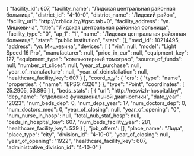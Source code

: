 {
    "facility_id": 607,
    "facility_name": "Лидская центральная районная больница",
    "district_id": "4-10-0",
    "district_name": "Лидский район",
    "facility_url": "http:\/\/crblida.by\/#gsc.tab=0",
    "facility_address": "ул. Мицкевича",
    "title": "Лидская центральная районная больница",
    "facility_type": "0",
    "ap_1": "1",
    "name": "Лидская центральная районная больница",
    "state": "public institution",
    "stats": [],
    "med_id": 10214495,
    "address": "ул. Мицкевича",
    "devices": [
        {
            "vin": null,
            "model": "Light Speed 16 Pro",
            "manufacturer": null,
            "price_in_eur": null,
            "equipment_key": 127,
            "equipment_type": "компьютерный томограф",
            "source_of_funds": null,
            "number_of_slices": null,
            "year_of_purchase": null,
            "year_of_manufacture": null,
            "year_of_deinstallation": null,
            "healthcare_facility_key": 607
        }
    ],
    "coord_x_y": {
        "crs": {
            "type": "name",
            "properties": {
                "name": "EPSG:4326"
            }
        },
        "type": "Point",
        "coordinates": [
            25.2905,
            53.896
        ]
    },
    "beds_stats": [
        {
            "url": "http:\/\/nesvizh-hospital.by\/",
            "dep_name": "отделение функциональной диагностики",
            "date_year": "2023",
            "num_beds_dep": 0,
            "num_deps_year": 17,
            "num_doctors_dep": 0,
            "num_doctors_med": 0,
            "year_of_closing": null,
            "year_of_opening": "0",
            "num_nurse_in_hosp": null,
            "total_nub_staf_hosp": null,
            "beds_in_hospital_key": 607,
            "num_beds_facility_year": 281,
            "healthcare_facility_key": 539
        }
    ],
    "job_offers": [],
    "place_name": "Лида",
    "place_type": "city",
    "division_id": "4-10-0",
    "year_of_closing": null,
    "year_of_opening": "1922",
    "healthcare_facility_key": 607,
    "administrative_division_id": "4-10-0"
}